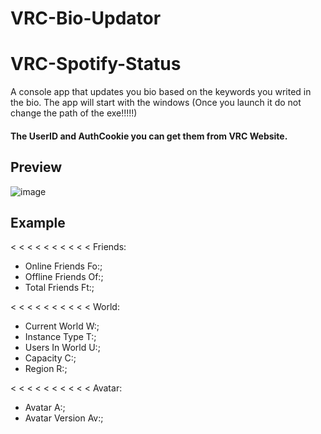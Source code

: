 # VRC-Bio-Updator

# VRC-Spotify-Status
A console app that updates you bio based on the keywords you writed in the bio.
The app will start with the windows (Once you launch it do not change the path of the exe!!!!!)

#### The UserID and AuthCookie you can get them from VRC Website.

## Preview
![image](https://user-images.githubusercontent.com/74219635/193957404-1419f5b8-ba1f-4f45-995d-b77448379d5d.png)

## Example
< < < < < < < < < < Friends:

- Online Friends Fo:;
- Offline Friends Of:;
- Total Friends Ft:;

< < < < < < < < < < World:
- Current World W:;
- Instance Type T:;
- Users In World U:; 
- Capacity C:;
- Region R:;

< < < < < < < < < < Avatar:
- Avatar A:;
- Avatar Version Av:;
